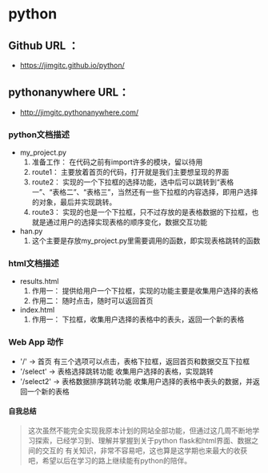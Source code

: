 # python

## Github URL ：
* https://jimgitc.github.io/python/
## pythonanywhere URL：
* http://jimgitc.pythonanywhere.com/


### python文档描述
* my_project.py
  1. 准备工作：
  在代码之前有import许多的模块，留以待用
  2. route1：
  主要放着首页的代码，打开就是我们主要想呈现的界面
  2. route2：
  实现的一个下拉框的选择功能，选中后可以跳转到“表格一”、“表格二”、“表格三”，当然还有一些下拉框的内容选择，即用户选择的对象，最后并实现跳转。
  3. route3：
  实现的也是一个下拉框，只不过存放的是表格数据的下拉框，也就是通过用户的选择实现表格的顺序变化，数据交互功能
* han.py
  1. 这个主要是存放my_project.py里需要调用的函数，即实现表格跳转的函数
### html文档描述
* results.html
  1. 作用一：
  提供给用户一个下拉框，实现的功能主要是收集用户选择的表格
  2. 作用二：
  随时点击，随时可以返回首页
* index.html
  1. 作用一：
  下拉框，收集用户选择的表格中的表头，返回一个新的表格
### Web App 动作
* '/'  ->  首页
  有三个选项可以点击，表格下拉框，返回首页和数据交互下拉框
* '/select'  -> 表格选择跳转功能 
  收集用户选择的表格，实现跳转
* '/select2'  -> 表格数据排序跳转功能
  收集用户选择的表格中表头的数据，并返回一个新的表格



#### 自我总结

>这次虽然不能完全实现我原本计划的网站全部功能，但通过这几周不断地学习探索，已经学习到、理解并掌握到关于python flask和html界面、数据之间的交互的
有关知识，非常不容易吧，这也算是这学期也来最大的收获吧，希望以后在学习的路上继续能有python的陪伴。
